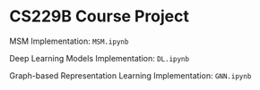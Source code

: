 # CS229B Course Project

MSM Implementation: ```MSM.ipynb```

Deep Learning Models Implementation: ```DL.ipynb```

Graph-based Representation Learning Implementation: ```GNN.ipynb```

